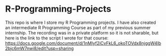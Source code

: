 # R-Programming-Projects
This repo is where I store my R Programming projects.
I have also created an intermediate R Programming Course as part of my previous summer internship. The recording was in a private platform so it is not sharable, but here is the link to the script I wrote for that course: 
https://docs.google.com/document/d/1nMlyf2iCvFkL6_okoTOVdx8njggW4lb2bjc6mW7nwi8/edit?usp=sharing
